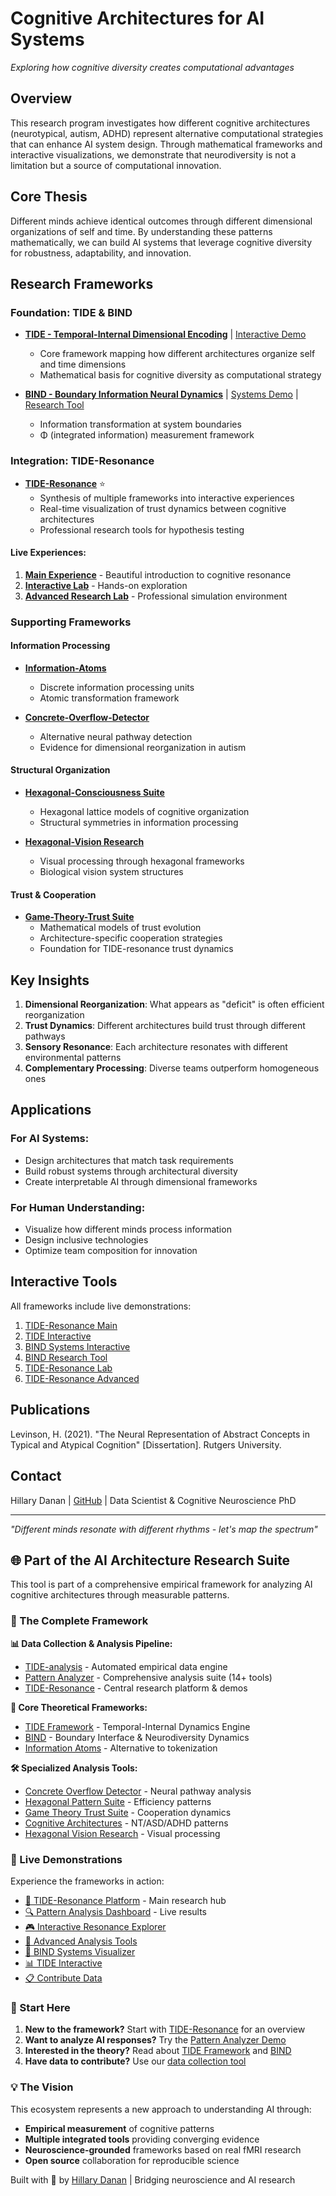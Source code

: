 # Cognitive Architectures for AI Systems
*Exploring how cognitive diversity creates computational advantages*

## Overview

This research program investigates how different cognitive architectures (neurotypical, autism, ADHD) represent alternative computational strategies that can enhance AI system design. Through mathematical frameworks and interactive visualizations, we demonstrate that neurodiversity is not a limitation but a source of computational innovation.

## Core Thesis

Different minds achieve identical outcomes through different dimensional organizations of self and time. By understanding these patterns mathematically, we can build AI systems that leverage cognitive diversity for robustness, adaptability, and innovation.

## Research Frameworks

### Foundation: TIDE & BIND
- **[TIDE - Temporal-Internal Dimensional Encoding](https://github.com/HillaryDanan/TIDE)** | [Interactive Demo](https://hillarydanan.github.io/TIDE/tide_interactive.html)
  - Core framework mapping how different architectures organize self and time dimensions
  - Mathematical basis for cognitive diversity as computational strategy

- **[BIND - Boundary Information Neural Dynamics](https://github.com/HillaryDanan/BIND)** | [Systems Demo](https://hillarydanan.github.io/BIND/bind_systems_interactive.html) | [Research Tool](https://hillarydanan.github.io/BIND/bind_research_tool.html)
  - Information transformation at system boundaries
  - Φ (integrated information) measurement framework

### Integration: TIDE-Resonance
- **[TIDE-Resonance](https://github.com/HillaryDanan/TIDE-resonance)** ⭐
  - Synthesis of multiple frameworks into interactive experiences
  - Real-time visualization of trust dynamics between cognitive architectures
  - Professional research tools for hypothesis testing

#### Live Experiences:
1. **[Main Experience](https://hillarydanan.github.io/TIDE-resonance/)** - Beautiful introduction to cognitive resonance
2. **[Interactive Lab](https://hillarydanan.github.io/TIDE-resonance/interactive_resonance.html)** - Hands-on exploration
3. **[Advanced Research Lab](https://hillarydanan.github.io/TIDE-resonance/advanced_explorer.html)** - Professional simulation environment

### Supporting Frameworks

#### Information Processing
- **[Information-Atoms](https://github.com/HillaryDanan/information-atoms)**
  - Discrete information processing units
  - Atomic transformation framework

- **[Concrete-Overflow-Detector](https://github.com/HillaryDanan/concrete-overflow-detector)**
  - Alternative neural pathway detection
  - Evidence for dimensional reorganization in autism

#### Structural Organization
- **[Hexagonal-Consciousness Suite](https://github.com/HillaryDanan/hexagonal-consciousness-suite)**
  - Hexagonal lattice models of cognitive organization
  - Structural symmetries in information processing

- **[Hexagonal-Vision Research](https://github.com/HillaryDanan/hexagonal-vision-research)**
  - Visual processing through hexagonal frameworks
  - Biological vision system structures

#### Trust & Cooperation
- **[Game-Theory-Trust Suite](https://github.com/HillaryDanan/game-theory-trust-suite)**
  - Mathematical models of trust evolution
  - Architecture-specific cooperation strategies
  - Foundation for TIDE-resonance trust dynamics

## Key Insights

1. **Dimensional Reorganization**: What appears as "deficit" is often efficient reorganization
2. **Trust Dynamics**: Different architectures build trust through different pathways
3. **Sensory Resonance**: Each architecture resonates with different environmental patterns
4. **Complementary Processing**: Diverse teams outperform homogeneous ones

## Applications

### For AI Systems:
- Design architectures that match task requirements
- Build robust systems through architectural diversity
- Create interpretable AI through dimensional frameworks

### For Human Understanding:
- Visualize how different minds process information
- Design inclusive technologies
- Optimize team composition for innovation

## Interactive Tools

All frameworks include live demonstrations:
1. [TIDE-Resonance Main](https://hillarydanan.github.io/TIDE-resonance/)
2. [TIDE Interactive](https://hillarydanan.github.io/TIDE/tide_interactive.html)
3. [BIND Systems Interactive](https://hillarydanan.github.io/BIND/bind_systems_interactive.html)
4. [BIND Research Tool](https://hillarydanan.github.io/BIND/bind_research_tool.html)
5. [TIDE-Resonance Lab](https://hillarydanan.github.io/TIDE-resonance/interactive_resonance.html)
6. [TIDE-Resonance Advanced](https://hillarydanan.github.io/TIDE-resonance/advanced_explorer.html)

## Publications

Levinson, H. (2021). "The Neural Representation of Abstract Concepts in Typical and Atypical Cognition" [Dissertation]. Rutgers University.

## Contact

Hillary Danan | [GitHub](https://github.com/HillaryDanan) | Data Scientist & Cognitive Neuroscience PhD

---

*"Different minds resonate with different rhythms - let's map the spectrum"*

## 🌐 Part of the AI Architecture Research Suite

This tool is part of a comprehensive empirical framework for analyzing AI cognitive architectures through measurable patterns.

### 🧠 The Complete Framework

**📊 Data Collection & Analysis Pipeline:**
- [TIDE-analysis](https://github.com/HillaryDanan/TIDE-analysis) - Automated empirical data engine
- [Pattern Analyzer](https://github.com/HillaryDanan/pattern-analyzer) - Comprehensive analysis suite (14+ tools)
- [TIDE-Resonance](https://hillarydanan.github.io/TIDE-resonance/) - Central research platform & demos

**🔬 Core Theoretical Frameworks:**
- [TIDE Framework](https://github.com/HillaryDanan/TIDE) - Temporal-Internal Dynamics Engine
- [BIND](https://github.com/HillaryDanan/BIND) - Boundary Interface & Neurodiversity Dynamics
- [Information Atoms](https://github.com/HillaryDanan/information-atoms) - Alternative to tokenization

**🛠️ Specialized Analysis Tools:**
- [Concrete Overflow Detector](https://github.com/HillaryDanan/concrete-overflow-detector) - Neural pathway analysis
- [Hexagonal Pattern Suite](https://github.com/HillaryDanan/hexagonal-consciousness-suite) - Efficiency patterns
- [Game Theory Trust Suite](https://github.com/HillaryDanan/game-theory-trust-suite) - Cooperation dynamics
- [Cognitive Architectures](https://github.com/HillaryDanan/cognitive-architectures-ai) - NT/ASD/ADHD patterns
- [Hexagonal Vision Research](https://github.com/HillaryDanan/hexagonal-vision-research) - Visual processing

### 🎯 Live Demonstrations

Experience the frameworks in action:
- [🌊 TIDE-Resonance Platform](https://hillarydanan.github.io/TIDE-resonance/) - Main research hub
- [🔍 Pattern Analysis Dashboard](https://hillarydanan.github.io/pattern-analyzer/) - Live results
- [🎮 Interactive Resonance Explorer](https://hillarydanan.github.io/TIDE-resonance/interactive_resonance.html)
- [🧪 Advanced Analysis Tools](https://hillarydanan.github.io/TIDE-resonance/advanced_explorer.html)
- [🔄 BIND Systems Visualizer](https://hillarydanan.github.io/BIND/bind_systems_interactive.html)
- [📊 TIDE Interactive](https://hillarydanan.github.io/TIDE/tide_interactive.html)
- [📋 Contribute Data](https://hillarydanan.github.io/TIDE-resonance/collect.html)

### 🚀 Start Here

1. **New to the framework?** Start with [TIDE-Resonance](https://hillarydanan.github.io/TIDE-resonance/) for an overview
2. **Want to analyze AI responses?** Try the [Pattern Analyzer Demo](https://github.com/HillaryDanan/pattern-analyzer/tree/main/examples)
3. **Interested in the theory?** Read about [TIDE Framework](https://github.com/HillaryDanan/TIDE) and [BIND](https://github.com/HillaryDanan/BIND)
4. **Have data to contribute?** Use our [data collection tool](https://hillarydanan.github.io/TIDE-resonance/collect.html)

### 💡 The Vision

This ecosystem represents a new approach to understanding AI through:
- **Empirical measurement** of cognitive patterns
- **Multiple integrated tools** providing converging evidence
- **Neuroscience-grounded** frameworks based on real fMRI research
- **Open source** collaboration for reproducible science

Built with 💜 by [Hillary Danan](https://github.com/HillaryDanan) | Bridging neuroscience and AI research
